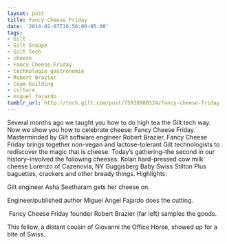 ```yaml
---
layout: post
title: Fancy Cheese Friday
date: '2014-02-07T16:56:00-05:00'
tags:
- Gilt
- Gilt Groupe
- Gilt Tech
- cheese
- Fancy Cheese Friday
- technologie gastronomie
- Robert Brazier
- team-building
- culture
- miguel fajardo
tumblr_url: http://tech.gilt.com/post/75930980324/fancy-cheese-friday
---
```


Several months ago we taught you how to do high tea the Gilt tech way. Now we show you how to celebrate cheese: Fancy Cheese Friday.
Masterminded by Gilt software engineer Robert Brazier, Fancy Cheese Friday brings together non-vegan and lactose-tolerant Gilt technologists to rediscover the magic that is cheese. Today’s gathering–the second in our history–involved the following cheeses:
Kolan hard-pressed cow milk cheese
Lorenzo of Cazenovia, NY
Guggisberg Baby Swiss
Stilton
Plus baguettes, crackers and other bready things. Highlights:

Gilt engineer Asha Seetharam gets her cheese on.


Engineer/published author Miguel Angel Fajardo does the cutting.

 Fancy Cheese Friday founder Robert Brazier (far left) samples the goods.

This fellow, a distant cousin of Giovanni the Office Horse, showed up for a bite of Swiss.
